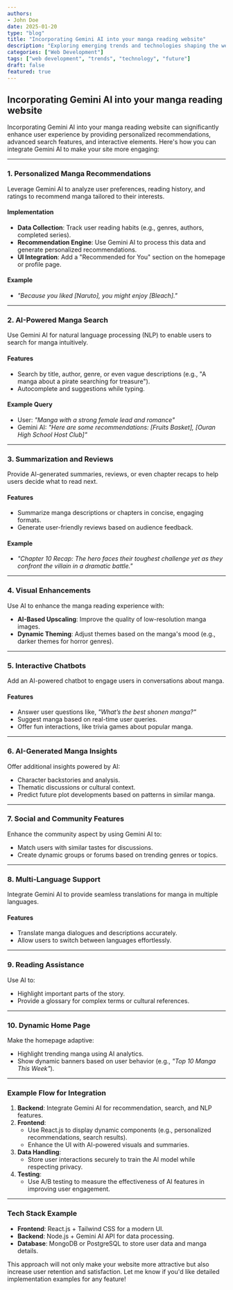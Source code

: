 ```yaml
---
authors: 
- John Doe
date: 2025-01-20
type: "blog"
title: "Incorporating Gemini AI into your manga reading website"
description: "Exploring emerging trends and technologies shaping the web development landscape in 2025."
categories: ["Web Development"]
tags: ["web development", "trends", "technology", "future"]
draft: false
featured: true
---
```


## Incorporating Gemini AI into your manga reading website

Incorporating Gemini AI into your manga reading website can significantly enhance user experience by providing personalized recommendations, advanced search features, and interactive elements. Here's how you can integrate Gemini AI to make your site more engaging:

---

### **1. Personalized Manga Recommendations**

Leverage Gemini AI to analyze user preferences, reading history, and ratings to recommend manga tailored to their interests.

#### Implementation

- **Data Collection**: Track user reading habits (e.g., genres, authors, completed series).
- **Recommendation Engine**: Use Gemini AI to process this data and generate personalized recommendations.
- **UI Integration**: Add a "Recommended for You" section on the homepage or profile page.

#### Example

- *"Because you liked [Naruto], you might enjoy [Bleach]."*

---

### **2. AI-Powered Manga Search**

Use Gemini AI for natural language processing (NLP) to enable users to search for manga intuitively.

#### Features

- Search by title, author, genre, or even vague descriptions (e.g., "A manga about a pirate searching for treasure").
- Autocomplete and suggestions while typing.

#### Example Query

- User: *"Manga with a strong female lead and romance"*
- Gemini AI: *"Here are some recommendations: [Fruits Basket], [Ouran High School Host Club]"*

---

### **3. Summarization and Reviews**

Provide AI-generated summaries, reviews, or even chapter recaps to help users decide what to read next.

#### Features

- Summarize manga descriptions or chapters in concise, engaging formats.
- Generate user-friendly reviews based on audience feedback.

#### Example

- *"Chapter 10 Recap: The hero faces their toughest challenge yet as they confront the villain in a dramatic battle."*

---

### **4. Visual Enhancements**

Use AI to enhance the manga reading experience with:

- **AI-Based Upscaling**: Improve the quality of low-resolution manga images.
- **Dynamic Theming**: Adjust themes based on the manga's mood (e.g., darker themes for horror genres).

---

### **5. Interactive Chatbots**

Add an AI-powered chatbot to engage users in conversations about manga.

#### Features

- Answer user questions like, *"What’s the best shonen manga?"*
- Suggest manga based on real-time user queries.
- Offer fun interactions, like trivia games about popular manga.

---

### **6. AI-Generated Manga Insights**

Offer additional insights powered by AI:

- Character backstories and analysis.
- Thematic discussions or cultural context.
- Predict future plot developments based on patterns in similar manga.

---

### **7. Social and Community Features**

Enhance the community aspect by using Gemini AI to:

- Match users with similar tastes for discussions.
- Create dynamic groups or forums based on trending genres or topics.

---

### **8. Multi-Language Support**

Integrate Gemini AI to provide seamless translations for manga in multiple languages.

#### Features

- Translate manga dialogues and descriptions accurately.
- Allow users to switch between languages effortlessly.

---

### **9. Reading Assistance**

Use AI to:

- Highlight important parts of the story.
- Provide a glossary for complex terms or cultural references.

---

### **10. Dynamic Home Page**

Make the homepage adaptive:

- Highlight trending manga using AI analytics.
- Show dynamic banners based on user behavior (e.g., *"Top 10 Manga This Week"*).

---

### Example Flow for Integration

1. **Backend**: Integrate Gemini AI for recommendation, search, and NLP features.
2. **Frontend**:
   - Use React.js to display dynamic components (e.g., personalized recommendations, search results).
   - Enhance the UI with AI-powered visuals and summaries.
3. **Data Handling**:
   - Store user interactions securely to train the AI model while respecting privacy.
4. **Testing**:
   - Use A/B testing to measure the effectiveness of AI features in improving user engagement.

---

### Tech Stack Example

- **Frontend**: React.js + Tailwind CSS for a modern UI.
- **Backend**: Node.js + Gemini AI API for data processing.
- **Database**: MongoDB or PostgreSQL to store user data and manga details.

This approach will not only make your website more attractive but also increase user retention and satisfaction. Let me know if you'd like detailed implementation examples for any feature!
